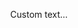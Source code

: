 <script context="module">
  const FILENAME = 'LocalMap.json';

  export const load = async ({ fetch }) => {
    const res = await fetch(`/load/${FILENAME}`);
    const meta = await res.json();

    // if successful, pass props to the component
    if (res.ok)
      return {
        props: {
          meta,
        },
      };

    // throw an error otherwise
    return {
      status: res.status,
      error: new Error(meta.error.message),
    };
  };
</script>

<script>
  import Header from '$lib/Header.svelte';
  import APITable from '$lib/APITable.svelte'
  
  export let meta;
</script>

<Header name={meta.name} description={meta.description} />

Custom text...

<APITable params={meta.props} />
